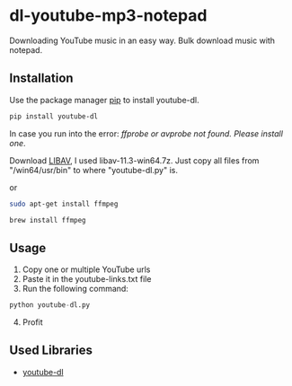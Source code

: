 # dl-youtube-mp3-notepad
Downloading YouTube music in an easy way. Bulk download music with notepad.

## Installation

Use the package manager [pip](https://pip.pypa.io/en/stable/) to install youtube-dl.

```bash
pip install youtube-dl
```
In case you run into the error: *ffprobe or avprobe not found. Please install one*.

Download [LIBAV](http://builds.libav.org/windows/release-gpl/), I used libav-11.3-win64.7z. Just copy all files from "/win64/usr/bin" to where "youtube-dl.py" is.

or

```bash
sudo apt-get install ffmpeg
```
```bash
brew install ffmpeg
```

## Usage

1. Copy one or multiple YouTube urls
2. Paste it in the youtube-links.txt file
3. Run the following command:

```python
python youtube-dl.py
```
4. Profit

## Used Libraries

- [youtube-dl](https://github.com/ytdl-org/youtube-dl/)
